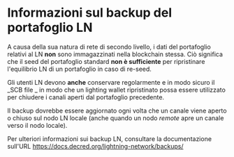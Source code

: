 # Informazioni sul backup del portafoglio LN 

A causa della sua natura di rete di secondo livello, i dati del portafoglio relativi al LN **non** sono immagazzinati nella blockchain stessa. Ciò significa che il seed del portafoglio standard
**non è sufficiente** per ripristinare l'equilibrio LN di un portafoglio in caso di re-seed.

Gli utenti LN devono **anche** conservare regolarmente e in modo sicuro il _SCB file _ in modo che
un lighting wallet ripristinato possa essere utilizzato per chiudere i canali aperti dal portafoglio precedente.

Il backup dovrebbe essere aggiornato ogni volta che un canale viene aperto o chiuso sul nodo LN locale (anche quando un nodo _remote_ apre un canale verso il nodo locale).

Per ulteriori informazioni sui backup LN, consultare la documentazione sull'URL
https://docs.decred.org/lightning-network/backups/
